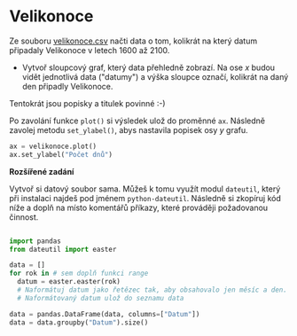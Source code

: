 # Velikonoce

Ze souboru [velikonoce.csv](velikonoce.csv) načti data o tom, kolikrát na který datum připadaly Velikonoce v letech 1600 až 2100.

* Vytvoř sloupcový graf, který data přehledně zobrazí. Na ose *x* budou vidět jednotlivá data ("datumy") a výška sloupce označí, kolikrát na daný den připadly Velikonoce.

Tentokrát jsou popisky a titulek povinné :-)

Po zavolání funkce `plot()` si výsledek ulož do proměnné `ax`. Následně zavolej metodu `set_ylabel()`, abys nastavila popisek osy *y* grafu.

```python
ax = velikonoce.plot()
ax.set_ylabel("Počet dnů")
```

**Rozšířené zadání**

Vytvoř si datový soubor sama. Můžeš k tomu využít modul `dateutil`, který při instalaci najdeš pod jménem `python-dateutil`. Následně si zkopíruj kód níže a doplň na místo komentářů příkazy, které prováději požadovanou činnost.

```python

import pandas
from dateutil import easter

data = []
for rok in # sem doplň funkci range
  datum = easter.easter(rok)
  # Naformátuj datum jako řetězec tak, aby obsahovalo jen měsíc a den. Měsíc dej na začátek a za něj den - použij funkci strftime, kterou jsme spolu probírali
  # Naformátovaný datum ulož do seznamu data

data = pandas.DataFrame(data, columns=["Datum"])
data = data.groupby("Datum").size()
```
